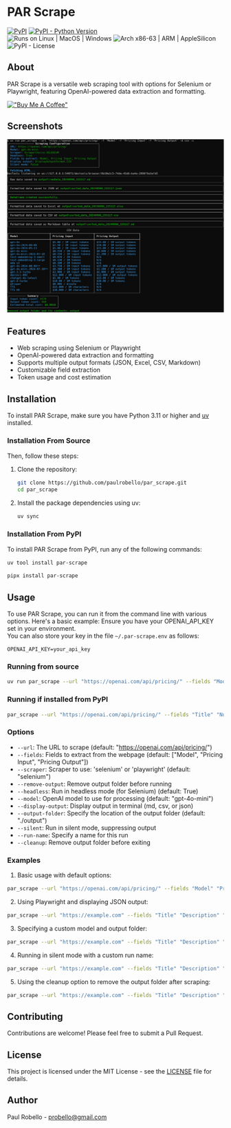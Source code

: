 # PAR Scrape

[![PyPI](https://img.shields.io/pypi/v/par-scrape)](https://pypi.org/project/par-scrape/)
[![PyPI - Python Version](https://img.shields.io/pypi/pyversions/par-scrape.svg)](https://pypi.org/project/par-scrape/)  
![Runs on Linux | MacOS | Windows](https://img.shields.io/badge/runs%20on-Linux%20%7C%20MacOS%20%7C%20Windows-blue)
![Arch x86-63 | ARM | AppleSilicon](https://img.shields.io/badge/arch-x86--64%20%7C%20ARM%20%7C%20AppleSilicon-blue)  
![PyPI - License](https://img.shields.io/pypi/l/par-scrape)

## About
PAR Scrape is a versatile web scraping tool with options for Selenium or Playwright, featuring OpenAI-powered data extraction and formatting.

[!["Buy Me A Coffee"](https://www.buymeacoffee.com/assets/img/custom_images/orange_img.png)](https://buymeacoffee.com/probello3)

## Screenshots
![PAR Scrape Screenshot](https://raw.githubusercontent.com/paulrobello/par_scrape/main/Screenshot.png)

## Features

- Web scraping using Selenium or Playwright
- OpenAI-powered data extraction and formatting
- Supports multiple output formats (JSON, Excel, CSV, Markdown)
- Customizable field extraction
- Token usage and cost estimation

## Installation

To install PAR Scrape, make sure you have Python 3.11 or higher and [uv](https://pypi.org/project/uv/) installed.

### Installation From Source

Then, follow these steps:

1. Clone the repository:
   ```bash
   git clone https://github.com/paulrobello/par_scrape.git
   cd par_scrape
   ```

2. Install the package dependencies using uv:
   ```bash
   uv sync
   ```
### Installation From PyPI

To install PAR Scrape from PyPI, run any of the following commands:

```bash
uv tool install par-scrape
```

```bash
pipx install par-scrape
```

## Usage

To use PAR Scrape, you can run it from the command line with various options. Here's a basic example:
Ensure you have your OPENAI_API_KEY set in your environment.  
You can also store your key in the file `~/.par-scrape.env` as follows:
```
OPENAI_API_KEY=your_api_key
```

### Running from source
```bash
uv run par_scrape --url "https://openai.com/api/pricing/" --fields "Model" --fields "Pricing Input" --fields "Pricing Output" --scraper selenium --model gpt-4o-mini --display-output md
```

### Running if installed from PyPI
```bash
par_scrape --url "https://openai.com/api/pricing/" --fields "Title" "Number of Points" "Creator" "Time Posted" "Number of Comments" --scraper selenium --model gpt-4o-mini --display-output md
```

### Options

- `--url`: The URL to scrape (default: "https://openai.com/api/pricing/")
- `--fields`: Fields to extract from the webpage (default: ["Model", "Pricing Input", "Pricing Output"])
- `--scraper`: Scraper to use: 'selenium' or 'playwright' (default: "selenium")
- `--remove-output`: Remove output folder before running
- `--headless`: Run in headless mode (for Selenium) (default: True)
- `--model`: OpenAI model to use for processing (default: "gpt-4o-mini")
- `--display-output`: Display output in terminal (md, csv, or json)
- `--output-folder`: Specify the location of the output folder (default: "./output")
- `--silent`: Run in silent mode, suppressing output
- `--run-name`: Specify a name for this run
- `--cleanup`: Remove output folder before exiting

### Examples

1. Basic usage with default options:
```bash
par_scrape --url "https://openai.com/api/pricing/" --fields "Model" "Pricing Input" "Pricing Output"
```

2. Using Playwright and displaying JSON output:
```bash
par_scrape --url "https://example.com" --fields "Title" "Description" "Price" --scraper playwright --display-output json
```

3. Specifying a custom model and output folder:
```bash
par_scrape --url "https://example.com" --fields "Title" "Description" "Price" --model gpt-4 --output-folder ./custom_output
```

4. Running in silent mode with a custom run name:
```bash
par_scrape --url "https://example.com" --fields "Title" "Description" "Price" --silent --run-name my_custom_run
```

5. Using the cleanup option to remove the output folder after scraping:
```bash
par_scrape --url "https://example.com" --fields "Title" "Description" "Price" --cleanup
```

## Contributing

Contributions are welcome! Please feel free to submit a Pull Request.

## License

This project is licensed under the MIT License - see the [LICENSE](LICENSE) file for details.

## Author

Paul Robello - probello@gmail.com
